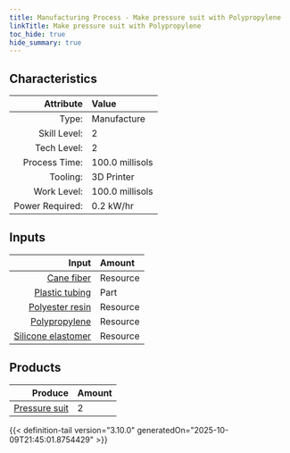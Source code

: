 ```yaml
---
title: Manufacturing Process - Make pressure suit with Polypropylene
linkTitle: Make pressure suit with Polypropylene
toc_hide: true
hide_summary: true
---
```

<!-- This is generated by the MarsSim HelpGenertor, do not edit. -->


## Characteristics

| Attribute      | Value |
|--------:|:------|
|Type:|Manufacture|
|Skill Level:|2|
|Tech Level:|2|
|Process Time:|100.0 millisols|
|Tooling:|3D Printer|
|Work Level:|100.0 millisols|
|Power Required:|0.2 kW/hr|

## Inputs

| Input      | Amount |
|--------:|:------|
|[Cane fiber](/docs/definitions/resource/cane-fiber)|Resource|0.3 kg|
|[Plastic tubing](/docs/definitions/part/plastic-tubing)|Part|3|
|[Polyester resin](/docs/definitions/resource/polyester-resin)|Resource|0.5 kg|
|[Polypropylene](/docs/definitions/resource/polypropylene)|Resource|0.2 kg|
|[Silicone elastomer](/docs/definitions/resource/silicone-elastomer)|Resource|1.0 kg|

## Products


| Produce      | Amount |
|--------:|:------|
|[Pressure suit](/docs/definitions/part/pressure-suit)|2|



{{< definition-tail version="3.10.0" generatedOn="2025-10-09T21:45:01.8754429" >}}



